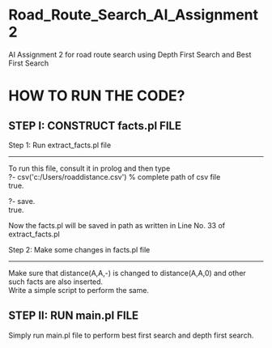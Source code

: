 # Road_Route_Search_AI_Assignment2
AI Assignment 2 for road route search using Depth First Search and Best First Search

HOW TO RUN THE CODE?
============================================

STEP I: CONSTRUCT facts.pl FILE
---------------------------------------
Step 1: Run extract_facts.pl file
_____________________________________

To run this file, consult it in prolog and then type
<br>
?- csv('c:/Users/roaddistance.csv')          % complete path of csv file
<br>
true.

?- save.
<br>
true.

Now the facts.pl will be saved in path as written in Line No. 33 of extract_facts.pl

Step 2: Make some changes in facts.pl file
_____________________________________
Make sure that distance(A,A,-) is changed to distance(A,A,0) and other such facts are also inserted.
<br>
Write a simple script to perform the same.


STEP II: RUN main.pl FILE
---------------------------------------
Simply run main.pl file to perform best first search and depth first search.
